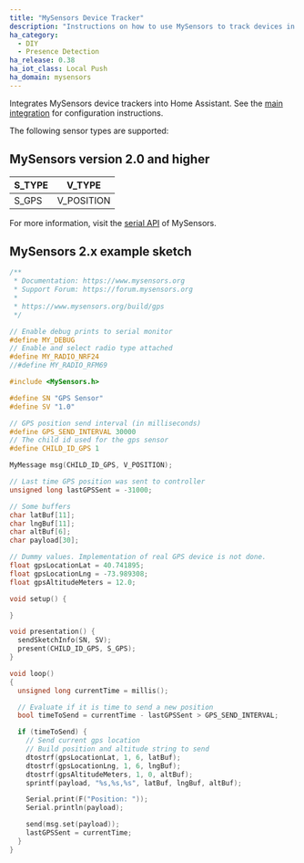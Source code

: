 ```yaml
---
title: "MySensors Device Tracker"
description: "Instructions on how to use MySensors to track devices in Home Assistant."
ha_category:
  - DIY
  - Presence Detection
ha_release: 0.38
ha_iot_class: Local Push
ha_domain: mysensors
---
```


Integrates MySensors device trackers into Home Assistant. See the [main integration](/integrations/mysensors/) for configuration instructions.

The following sensor types are supported:

## MySensors version 2.0 and higher

| S_TYPE | V_TYPE     |
| ------ | ---------- |
| S_GPS  | V_POSITION |

For more information, visit the [serial API](https://www.mysensors.org/download) of MySensors.

## MySensors 2.x example sketch

```cpp
/**
 * Documentation: https://www.mysensors.org
 * Support Forum: https://forum.mysensors.org
 *
 * https://www.mysensors.org/build/gps
 */

// Enable debug prints to serial monitor
#define MY_DEBUG
// Enable and select radio type attached
#define MY_RADIO_NRF24
//#define MY_RADIO_RFM69

#include <MySensors.h>

#define SN "GPS Sensor"
#define SV "1.0"

// GPS position send interval (in milliseconds)
#define GPS_SEND_INTERVAL 30000
// The child id used for the gps sensor
#define CHILD_ID_GPS 1

MyMessage msg(CHILD_ID_GPS, V_POSITION);

// Last time GPS position was sent to controller
unsigned long lastGPSSent = -31000;

// Some buffers
char latBuf[11];
char lngBuf[11];
char altBuf[6];
char payload[30];

// Dummy values. Implementation of real GPS device is not done.
float gpsLocationLat = 40.741895;
float gpsLocationLng = -73.989308;
float gpsAltitudeMeters = 12.0;

void setup() {

}

void presentation() {
  sendSketchInfo(SN, SV);
  present(CHILD_ID_GPS, S_GPS);
}

void loop()
{
  unsigned long currentTime = millis();

  // Evaluate if it is time to send a new position
  bool timeToSend = currentTime - lastGPSSent > GPS_SEND_INTERVAL;

  if (timeToSend) {
    // Send current gps location
    // Build position and altitude string to send
    dtostrf(gpsLocationLat, 1, 6, latBuf);
    dtostrf(gpsLocationLng, 1, 6, lngBuf);
    dtostrf(gpsAltitudeMeters, 1, 0, altBuf);
    sprintf(payload, "%s,%s,%s", latBuf, lngBuf, altBuf);

    Serial.print(F("Position: "));
    Serial.println(payload);

    send(msg.set(payload));
    lastGPSSent = currentTime;
  }
}
```

